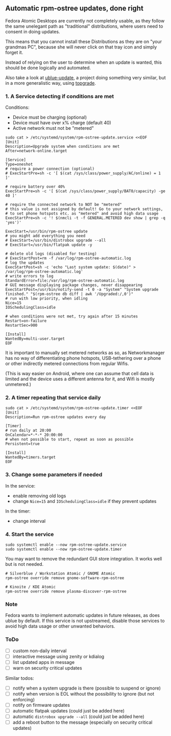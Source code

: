 ## Automatic rpm-ostree updates, done right

Fedora Atomic Desktops are currently not completely usable, as they follow the same unelegant path as "traditional" distributions, where users need to consent in doing updates.

This means that you cannot install these Distributions as they are on "your grandmas PC", because she will never click on that tray icon and simply forget it.

Instead of relying on the user to determine when an update is wanted, this should be done logically and automated.

Also take a look at [ublue-update](https://github.com/ublue-os/ublue-update), a project doing something very similar, but in a more generalistic way, using [topgrade](https://github.com/topgrade-rs/topgrade).

### 1. A Service detecting if conditions are met

Conditions:
- Device must be charging (optional)
- Device must have over x% charge (default 40)
- Active network must not be "metered"

```
sudo cat > /etc/systemd/system/rpm-ostree-update.service <<EOF
[Unit]
Description=Upgrade system when conditions are met
After=network-online.target

[Service]
Type=oneshot
# require a power connection (optional)
# ExecStartPre=sh -c '[ $(cat /sys/class/power_supply/AC/online) = 1 ]'

# require battery over 40%
ExecStartPre=sh -c '[ $(cat /sys/class/power_supply/BAT0/capacity) -ge 40 ]'

# require the connected network to NOT be "metered"
# this value is not assigned by default! Go to your network settings,
# to set phone hotspots etc. as "metered" and avoid high data usage
ExecStartPre=sh -c '! $(nmcli -t -f GENERAL.METERED dev show | grep -q 'yes')'

ExecStart=/usr/bin/rpm-ostree update
# you might add everything you need
# ExecStart=/usr/bin/distrobox upgrade --all
# ExecStart=/usr/bin/flatpak update -y

# delete old logs (disabled for testing)
# ExecStartPost=rm -f /var/log/rpm-ostree-automatic.log
# log the updates
ExecStartPost=sh -c 'echo "Last system update: $(date)" > /var/log/rpm-ostree-automatic.log'
# write errors to log
StandardError=file:/var/log/rpm-ostree-automatic.log
# GUI message displaying package changes, never disappearing
ExecStartPost=/usr/bin/notify-send -t 0 -a "System" "System upgrade finished." "$(rpm-ostree db diff | awk '/Upgraded:/,0')"
# run with low priority, when idling
Nice=15
IOSchedulingClass=idle

# when conditions were not met, try again after 15 minutes
Restart=on-failure
RestartSec=900

[Install]
WantedBy=multi-user.target
EOF
```

It is important to manually set metered networks as so, as Networkmanager has no way of differentiating phone hotspots, USB-tethering over a phone or other indirectly metered connections from regular Wifis.

(This is way easier on Android, where one can assume that cell data is limited and the device uses a different antenna for it, and Wifi is mostly unmetered.)

### 2. A timer repeating that service daily

```
sudo cat > /etc/systemd/system/rpm-ostree-update.timer <<EOF
[Unit]
Description=Run rpm-ostree updates every day

[Timer]
# run daily at 20:00
OnCalendar=*-*-* 20:00:00
# when not possible to start, repeat as soon as possible
Persistent=true

[Install]
WantedBy=timers.target
EOF
```

### 3. Change some parameters if needed
In the service:
- enable removing old logs
- change `Nice=15` and `IOSchedulingClass=idle` if they prevent updates

In the timer:
- change interval

### 4. Start the service

```
sudo systemctl enable --now rpm-ostree-update.service
sudo systemctl enable --now rpm-ostree-update.timer
```

You may want to remove the redundant GUI store integration. It works well but is not needed.

```
# Silverblue / Workstation Atomic / GNOME Atomic
rpm-ostree override remove gnome-software-rpm-ostree

# Kinoite / KDE Atomic
rpm-ostree override remove plasma-discover-rpm-ostree
```

### Note
Fedora wants to implement automatic updates in future releases, as does ublue by default. If this service is not upstreamed, disable those services to avoid high data usage or other unwanted behaviors.

### ToDo
- [ ] custom non-daily interval
- [ ] interactive message using zenity or kdialog
- [ ] list updated apps in message
- [ ] warn on security critical updates

Similar todos:
- [ ] notify when a system upgrade is there (possible to suspend or ignore)
- [ ] notify when version is EOL without the possibility to ignore (but not enforcing)
- [ ] notify on firmware updates
- [ ] automatic flatpak updates (could just be added here)
- [ ] automatic `distrobox upgrade --all` (could just be added here)
- [ ] add a reboot button to the message (especially on security critical updates)
